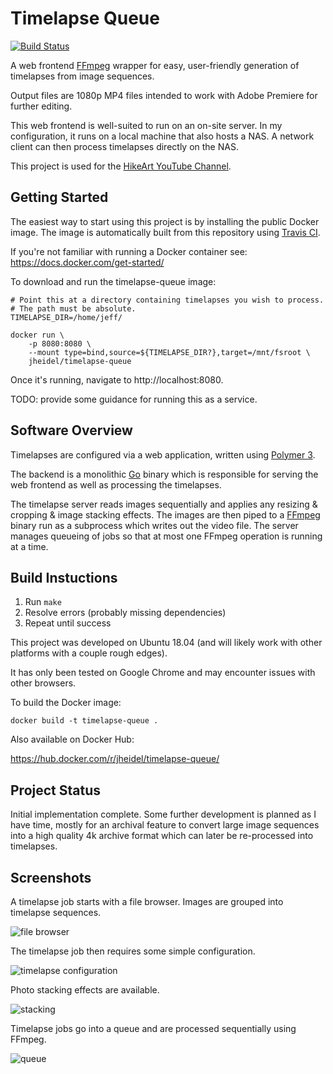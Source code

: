 # Timelapse Queue

[![Build Status](https://travis-ci.org/jheidel/timelapse-queue.svg?branch=master)](https://travis-ci.org/jheidel/timelapse-queue)

A web frontend [FFmpeg](https://ffmpeg.org/) wrapper for easy, user-friendly
generation of timelapses from image sequences.

Output files are 1080p MP4 files intended to work with Adobe Premiere for
further editing.

This web frontend is well-suited to run on an on-site server. In my configuration,
it runs on a local machine that also hosts a NAS. A network client can then process
timelapses directly on the NAS.

This project is used for the [HikeArt YouTube Channel](https://youtube.com/hikeart).

## Getting Started

The easiest way to start using this project is by installing the public Docker
image. The image is automatically built from this repository using
[Travis CI](https://travis-ci.org/jheidel/timelapse-queue).

If you're not familiar with running a Docker container see:
https://docs.docker.com/get-started/

To download and run the timelapse-queue image:

```shell
# Point this at a directory containing timelapses you wish to process.
# The path must be absolute.
TIMELAPSE_DIR=/home/jeff/

docker run \
    -p 8080:8080 \
    --mount type=bind,source=${TIMELAPSE_DIR?},target=/mnt/fsroot \
    jheidel/timelapse-queue
```

Once it's running, navigate to http://localhost:8080.

TODO: provide some guidance for running this as a service.

## Software Overview

Timelapses are configured via a web application, written using [Polymer 3](https://www.polymer-project.org/).

The backend is a monolithic [Go](https://golang.org) binary which is
responsible for serving the web frontend as well as processing the timelapses.

The timelapse server reads images sequentially and applies any resizing &
cropping & image stacking effects. The images are then piped to a
[FFmpeg](https://www.ffmpeg.org) binary run as a subprocess which writes out
the video file. The server manages queueing of jobs so that at most one FFmpeg
operation is running at a time.

## Build Instuctions

1) Run `make`
1) Resolve errors (probably missing dependencies)
1) Repeat until success

This project was developed on Ubuntu 18.04 (and will likely work with other
platforms with a couple rough edges).

It has only been tested on Google Chrome and may encounter issues with other
browsers.

To build the Docker image:

```
docker build -t timelapse-queue .
```

Also available on Docker Hub:

https://hub.docker.com/r/jheidel/timelapse-queue/

## Project Status

Initial implementation complete. Some further development is planned as I have
time, mostly for an archival feature to convert large image sequences into a
high quality 4k archive format which can later be re-processed into timelapses.

## Screenshots

A timelapse job starts with a file browser. Images are grouped into timelapse sequences.

![file browser](docs/browse.png)

The timelapse job then requires some simple configuration.

![timelapse configuration](docs/setup.png)

Photo stacking effects are available.

![stacking](docs/stacking.png)

Timelapse jobs go into a queue and are processed sequentially using FFmpeg.

![queue](docs/queue.png)
